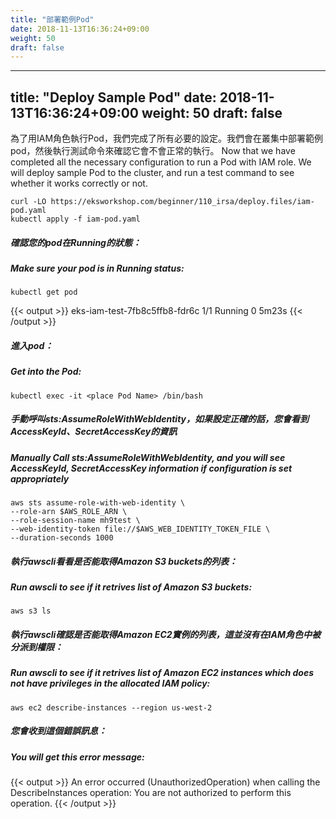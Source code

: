 ```yaml
---
title: "部署範例Pod"
date: 2018-11-13T16:36:24+09:00
weight: 50
draft: false
---
```

---
title: "Deploy Sample Pod"
date: 2018-11-13T16:36:24+09:00
weight: 50
draft: false
---

為了用IAM角色執行Pod，我們完成了所有必要的設定。我們會在叢集中部署範例pod，然後執行測試命令來確認它會不會正常的執行。
Now that we have completed all the necessary configuration to run a Pod with IAM role. We will deploy sample Pod to the cluster, and run a test command to see whether it works correctly or not.

```
curl -LO https://eksworkshop.com/beginner/110_irsa/deploy.files/iam-pod.yaml
kubectl apply -f iam-pod.yaml
```

##### 確認您的pod在**Running**的狀態：
##### Make sure your pod is in **Running** status:

```
kubectl get pod
```

{{< output >}}
eks-iam-test-7fb8c5ffb8-fdr6c  1/1  Running  0  5m23s
{{< /output >}}

##### 進入pod：
##### Get into the Pod:

```
kubectl exec -it <place Pod Name> /bin/bash
```

##### 手動呼叫sts:AssumeRoleWithWebIdentity，如果設定正確的話，您會看到AccessKeyId、SecretAccessKey的資訊
##### Manually Call sts:AssumeRoleWithWebIdentity, and you will see AccessKeyId, SecretAccessKey information if configuration is set appropriately

```
aws sts assume-role-with-web-identity \
--role-arn $AWS_ROLE_ARN \
--role-session-name mh9test \
--web-identity-token file://$AWS_WEB_IDENTITY_TOKEN_FILE \
--duration-seconds 1000
```

##### 執行awscli看看是否能取得Amazon S3 buckets的列表：
##### Run awscli to see if it retrives list of Amazon S3 buckets:

```
aws s3 ls
```

##### 執行awscli確認是否能取得Amazon EC2實例的列表，這並沒有在IAM角色中被分派到權限：
##### Run awscli to see if it retrives list of Amazon EC2 instances which does not have privileges in the allocated IAM policy:

```
aws ec2 describe-instances --region us-west-2
```

##### 您會收到這個錯誤訊息：
##### You will get this error message:

{{< output >}}
An error occurred (UnauthorizedOperation) when calling the DescribeInstances operation: You are not authorized to perform this operation.
{{< /output >}}